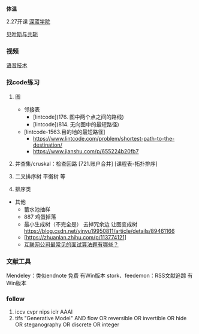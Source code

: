 **体温**




2.27开课
[深蓝学院](https://www.shenlanxueyuan.com/login)


[贝叶斯与共轭](https://alexanderetz.com/2015/07/25/understanding-bayes-updating-priors-via-the-likelihood/)

### 视频
[语音技术](https://space.bilibili.com/414359524?spm_id_from=333.788.b_765f7570696e666f.1)



### 找code练习
1. 图
    - 邻接表
        - [lintcode](176. 图中两个点之间的路线)  
        - [lintcode](814. 无向图中的最短路径)
    - [lintcode-1563.目的地的最短路径]
        * https://www.lintcode.com/problem/shortest-path-to-the-destination/
        * https://www.jianshu.com/p/655224b20fb7

2. 并查集/cruskal：检查回路 [721.账户合并]  [课程表-拓扑排序]
3. 二叉排序树  平衡树  等
4. 排序类

* 其他
    - 蓄水池抽样
    - 887 鸡蛋掉落
    - 最小生成树（不完全是） 去掉冗余边 让图变成树
        https://blog.csdn.net/yinyu19950811/article/details/89461166
    - [https://zhuanlan.zhihu.com/p/113774121]
    - [互联网公司最常见的面试算法题有哪些？](https://www.zhihu.com/question/24964987/answer/586425979)


### 文献工具
Mendeley：类似endnote 免费 有Win版本
stork、feedemon：RSS文献追踪  有Win版本


### follow        
1. iccv  cvpr  nips  iclr  AAAI
2. tifs
"Generative Model" AND flow OR reversible OR invertible OR hide OR steganography OR   discrete OR integer
